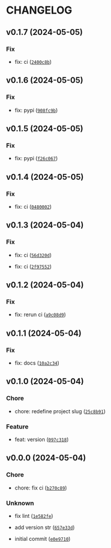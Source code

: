 # CHANGELOG



## v0.1.7 (2024-05-05)

### Fix

* fix: ci ([`2400c8b`](https://github.com/90HH/sae-attrib-lens/commit/2400c8b5d8e783e3863a1e7d8b8553fcdc1d0c40))


## v0.1.6 (2024-05-05)

### Fix

* fix: pypi ([`908fc9b`](https://github.com/90HH/sae-attrib-lens/commit/908fc9b25e75cca69e5b07783b9af4e857c64ad2))


## v0.1.5 (2024-05-05)

### Fix

* fix: pypi ([`f26c067`](https://github.com/90HH/sae-attrib-lens/commit/f26c067534428b60103f840395180f8b4effbbee))


## v0.1.4 (2024-05-05)

### Fix

* fix: ci ([`0480002`](https://github.com/90HH/sae-attrib-lens/commit/0480002f0dc763b122d016804b218061b2889d4a))


## v0.1.3 (2024-05-04)

### Fix

* fix: ci ([`56d320d`](https://github.com/90HH/sae-attrib-lens/commit/56d320dee9a6d74798232bce1369b464f4f14773))

* fix: ci ([`2f97552`](https://github.com/90HH/sae-attrib-lens/commit/2f97552199f4c6df642d5ff23b0020c996245979))


## v0.1.2 (2024-05-04)

### Fix

* fix: rerun ci ([`a9c08d9`](https://github.com/90HH/sae-attrib-lens/commit/a9c08d9d934c5acaa531bdf3234c45ca7506e6d2))


## v0.1.1 (2024-05-04)

### Fix

* fix: docs ([`10a2c34`](https://github.com/90HH/sae-attrib-lens/commit/10a2c3443826eefd6c3c8c9b8f750ca133fe5f3f))


## v0.1.0 (2024-05-04)

### Chore

* chore: redefine project slug ([`25c8b91`](https://github.com/90HH/sae-attrib-lens/commit/25c8b91c0b753d509663670d3be7c3c8448fb91e))

### Feature

* feat: version ([`097c318`](https://github.com/90HH/sae-attrib-lens/commit/097c318989ced7c7c426b9a8e44ee67d60c4d51d))


## v0.0.0 (2024-05-04)

### Chore

* chore: fix ci ([`b270c89`](https://github.com/90HH/sae-attrib-lens/commit/b270c89ba87c6256356bae6421bb6297759ba961))

### Unknown

* fix lint ([`1e582fe`](https://github.com/90HH/sae-attrib-lens/commit/1e582fe2c139c1890709e27a926188b729965154))

* add version str ([`657e33d`](https://github.com/90HH/sae-attrib-lens/commit/657e33df2787bf3e01338a290fdc584805636e0a))

* initial commit ([`e0e9710`](https://github.com/90HH/sae-attrib-lens/commit/e0e97103b8aeef156c3eec26bcaf8d449c256c9a))

